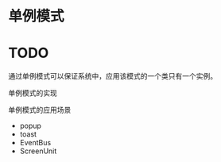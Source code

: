 # 单例模式

# TODO

通过单例模式可以保证系统中，应用该模式的一个类只有一个实例。

单例模式的实现

单例模式的应用场景
* popup
* toast
* EventBus
* ScreenUnit 

